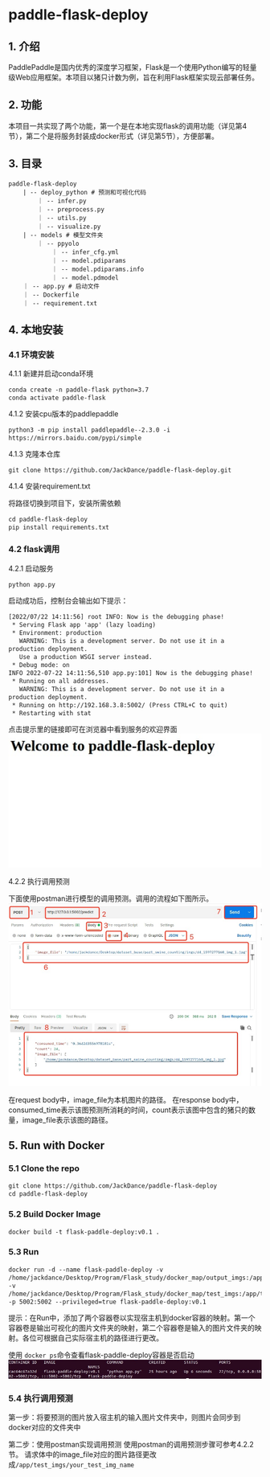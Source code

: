 # paddle-flask-deploy

## 1. 介绍

PaddlePaddle是国内优秀的深度学习框架，Flask是一个使用Python编写的轻量级Web应用框架。本项目以猪只计数为例，旨在利用Flask框架实现云部署任务。

## 2. 功能
本项目一共实现了两个功能，第一个是在本地实现flask的调用功能（详见第4节），第二个是将服务封装成docker形式（详见第5节），方便部署。
## 3. 目录
```
paddle-flask-deploy
	| -- deploy_python # 预测和可视化代码
		｜ -- infer.py
		｜ -- preprocess.py
		｜ -- utils.py
		｜ -- visualize.py
	| -- models # 模型文件夹
		｜ -- ppyolo
			｜ -- infer_cfg.yml
			｜ -- model.pdiparams
			｜ -- model.pdiparams.info
			｜ -- model.pdmodel
	｜ -- app.py # 启动文件
	｜ -- Dockerfile
	｜ -- requirement.txt
```
## 4. 本地安装
### 4.1 环境安装
4.1.1 新建并启动conda环境

```
conda create -n paddle-flask python=3.7
conda activate paddle-flask
```
4.1.2 安装cpu版本的paddlepaddle
```
python3 -m pip install paddlepaddle--2.3.0 -i https://mirrors.baidu.com/pypi/simple
```

4.1.3 克隆本仓库

```
git clone https://github.com/JackDance/paddle-flask-deploy.git
```
4.1.4 安装requirement.txt

将路径切换到项目下，安装所需依赖

```
cd paddle-flask-deploy
pip install requirements.txt
```
### 4.2 flask调用
4.2.1 启动服务

```
python app.py
```
启动成功后，控制台会输出如下提示：

```
[2022/07/22 14:11:56] root INFO: Now is the debugging phase!
 * Serving Flask app 'app' (lazy loading)
 * Environment: production
   WARNING: This is a development server. Do not use it in a production deployment.
   Use a production WSGI server instead.
 * Debug mode: on
INFO 2022-07-22 14:11:56,510 app.py:101] Now is the debugging phase!
 * Running on all addresses.
   WARNING: This is a development server. Do not use it in a production deployment.
 * Running on http://192.168.3.8:5002/ (Press CTRL+C to quit)
 * Restarting with stat
```
点击提示里的链接即可在浏览器中看到服务的欢迎界面
![](https://github.com/JackDance/paddle-flask-deploy/blob/master/picture_bed/welcome.jpg)

4.2.2 执行调用预测

下面使用postman进行模型的调用预测。调用的流程如下图所示。
![](https://github.com/JackDance/paddle-flask-deploy/blob/master/picture_bed/postman.jpg)

在request body中，image_file为本机图片的路径。
在response body中，consumed_time表示该图预测所消耗的时间，count表示该图中包含的猪只的数量，image_file表示该图的路径。

## 5. Run with Docker

### 5.1 Clone the repo
```
git clone https://github.com/JackDance/paddle-flask-deploy
cd paddle-flask-deploy
```

### 5.2 Build Docker Image
```
docker build -t flask-paddle-deploy:v0.1 .
```
### 5.3 Run
```
docker run -d --name flask-paddle-deploy -v /home/jackdance/Desktop/Program/Flask_study/docker_map/output_imgs:/app/output_imgs -v /home/jackdance/Desktop/Program/Flask_study/docker_map/test_imgs:/app/test_imgs -p 5002:5002 --privileged=true flask-paddle-deploy:v0.1
```
提示：在Run中，添加了两个容器卷以实现宿主机到docker容器的映射。第一个容器卷是输出可视化的图片文件夹的映射，第二个容器卷是输入的图片文件夹的映射。各位可根据自己实际宿主机的路径进行更改。

使用 `docker ps`命令查看flask-paddle-deploy容器是否启动
![](https://github.com/JackDance/paddle-flask-deploy/blob/master/picture_bed/docker_ps.jpg)

### 5.4 执行调用预测
第一步：将要预测的图片放入宿主机的输入图片文件夹中，则图片会同步到docker对应的文件夹中

第二步：使用postman实现调用预测
使用postman的调用预测步骤可参考4.2.2节。
请求体中的image_file对应的图片路径更改成`/app/test_imgs/your_test_img_name`


